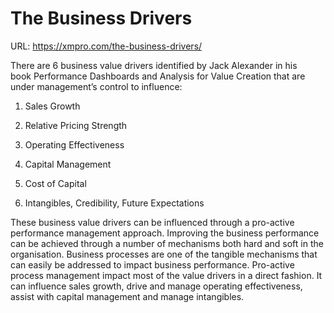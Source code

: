 # The Business Drivers

URL: https://xmpro.com/the-business-drivers/

There are 6 business value drivers identified by Jack Alexander in his book Performance Dashboards and Analysis for Value Creation that are under management’s control to influence:

1. Sales Growth

2. Relative Pricing Strength

3. Operating Effectiveness

4. Capital Management

5. Cost of Capital

6. Intangibles, Credibility, Future Expectations

These business value drivers can be influenced through a pro-active performance management approach. Improving the business performance can be achieved through a number of mechanisms both hard and soft in the organisation. Business processes are one of the tangible mechanisms that can easily be addressed to impact business performance. Pro-active process management impact most of the value drivers in a direct fashion. It can influence sales growth, drive and manage operating effectiveness, assist with capital management and manage intangibles.

